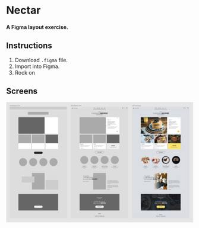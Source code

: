 # Nectar
#### A Figma layout exercise.

## Instructions

1. Download ```.figma``` file.
2. Import into Figma.
3. Rock on


## Screens

![screen](screen.png)